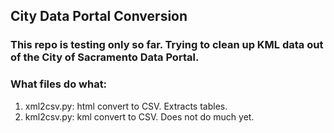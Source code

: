 ## City Data Portal Conversion

### This repo is testing only so far. Trying to clean up KML data out of the City of Sacramento Data Portal.

### What files do what:
1. xml2csv.py: html convert to CSV. Extracts tables.
2. kml2csv.py: kml convert to CSV. Does not do much yet.

